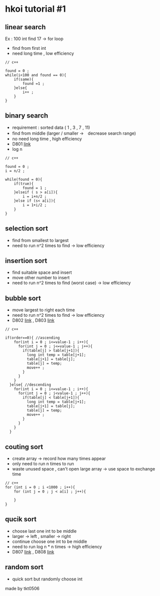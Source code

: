 # hkoi tutorial #1 #

## linear search ##

Ex : 100 int find 17 -> for loop

- find from first int 
- need long time , low efficiency 

```
// c++

found = 0 ;
while(i<100 and found == 0){
    if(same){
        found =1 ;
    }else{
        i++ ; 
    }
}

```

## binary search ##
- requirement : sorted data ( 1 , 3 , 7 , 11)
- find from middle (larger / smaller ->　decrease search range)
- no need long time , high efficiency
- D801 [link](https://judge.hkoi.org/task/D801)
- log n 

```
// c++

found = 0 ; 
i = n/2 ; 

while(found = 0){
    if(true){
        found = 1 ;
    }elseif ( s > a[i]){
        i = i+n/2 ;     
    }else if (s< a[i]){
        i = 1+i/2 ; 
    }
}

```

## selection sort ##
- find from smallest to largest 
- need to run n^2 times to find -> low efficiency

## insertion sort ##
- find suitable space and insert 
- move other number to insert
- need to run  n^2 times to find (worst case) -> low efficiency

## bubble sort ##
- move largest to right each time 
- need to run n^2 times to find -> low efficiency
- D802 [link](https://judge.hkoi.org/task/D802) , D803 [link](https://judge.hkoi.org/task/D803) 

``` 
// c++ 

if(order==0){ //ascending
    for(int i = 0 ; i<=value-1 ; i++){
      for(int j = 0 ; j<=value-1 ; j++){
        if(table[j] > table[j+1]){
          long int temp = table[j+1];
          table[j+1] = table[j];
          table[j] = temp;
          move++ ; 
        }
      }
    }
  }else{ //descending 
    for(int i = 0 ; i<=value-1 ; i++){
      for(int j = 0 ; j<value-1 ; j++){
        if(table[j] < table[j+1]){
          long int temp = table[j+1];
          table[j+1] = table[j];
          table[j] = temp;
          move++ ; 
        }
      }
    }
  }
```

## couting sort ##
- create array -> record how many times appear 
- only need to run n times to run 
- waste unused space , can't open large array -> use space to exchange time 

```
// c++ 
for (int i = 0 ; i <1000 ; i++){
    for (int j = 0 ; j < a[i] ; j++){

    }
}
```

## qucik sort ##
- choose last one int to be middle 
- larger -> left , smaller -> right 
- continue choose one int to be middle 
- need to run log n * n times -> high efficiency
- D807 [link](https://judge.hkoi.org/task/D807) , D808 [link](https://judge.hkoi.org/task/D808) 

## random sort ##
- quick sort but randomly choose int 

made by tkt0506 
